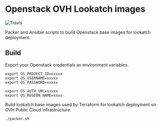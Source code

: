 # Openstack OVH Lookatch images

![Travis](https://travis-ci.org/Pirionfr/ovh-lookatch-openstack-images.svg?branch=master)

Packer and Ansible scripts to build Openstack base images for lookatch deployment.


## Build

Export your Openstack credentials as environment variables.

```
export OS_PROJECT_ID=xxxxx
export OS_USERNAME=xxxxx
export OS_PASSWORD=xxxxx

export OS_AUTH_URL=xxxxx
export OS_REGION_NAME=xxxx
```

Build lookatch base images used by Terraform for lookatch deployment on OVH
Public Cloud infrastructure:

```
./packer.sh
```

